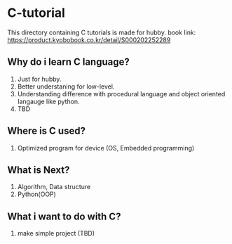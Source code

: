 # C-tutorial

This directory containing C tutorials is made for hubby.
book link: https://product.kyobobook.co.kr/detail/S000202252289


## Why do i learn C language?   
1. Just for hubby.
2. Better understaning for low-level.
3. Understanding difference with procedural language and object oriented langauge like python.
4. TBD

## Where is C used?
1. Optimized program for device (OS, Embedded programming)

## What is Next?
1. Algorithm, Data structure
2. Python(OOP)

## What i want to do with C?
1. make simple project (TBD)
